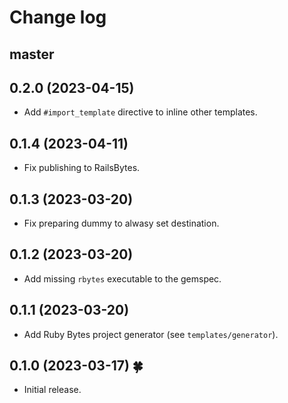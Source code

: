 # Change log

## master

## 0.2.0 (2023-04-15)

- Add `#import_template` directive to inline other templates.

## 0.1.4 (2023-04-11)

- Fix publishing to RailsBytes.

## 0.1.3 (2023-03-20)

- Fix preparing dummy to alwasy set destination.

## 0.1.2 (2023-03-20)

- Add missing `rbytes` executable to the gemspec.

## 0.1.1 (2023-03-20)

- Add Ruby Bytes project generator (see `templates/generator`).

## 0.1.0 (2023-03-17) 🍀

- Initial release.

[@palkan]: https://github.com/palkan
